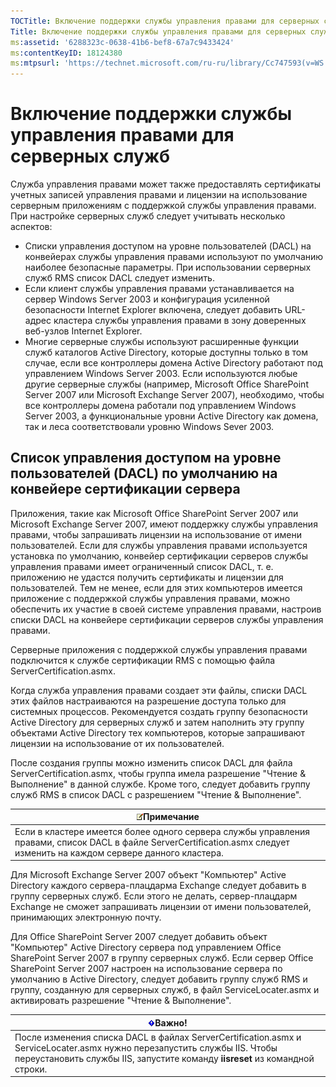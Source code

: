 ```yaml
---
TOCTitle: Включение поддержки службы управления правами для серверных служб
Title: Включение поддержки службы управления правами для серверных служб
ms:assetid: '6288323c-0638-41b6-bef8-67a7c9433424'
ms:contentKeyID: 18124380
ms:mtpsurl: 'https://technet.microsoft.com/ru-ru/library/Cc747593(v=WS.10)'
---
```


Включение поддержки службы управления правами для серверных служб
=================================================================

Служба управления правами может также предоставлять сертификаты учетных записей управления правами и лицензии на использование серверным приложениям с поддержкой службы управления правами. При настройке серверных служб следует учитывать несколько аспектов:

-   Списки управления доступом на уровне пользователей (DACL) на конвейерах службы управления правами используют по умолчанию наиболее безопасные параметры. При использовании серверных служб RMS список DACL следует изменить.
-   Если клиент службы управления правами устанавливается на сервер Windows Server 2003 и конфигурация усиленной безопасности Internet Explorer включена, следует добавить URL-адрес кластера службы управления правами в зону доверенных веб-узлов Internet Explorer.
-   Многие серверные службы используют расширенные функции служб каталогов Active Directory, которые доступны только в том случае, если все контроллеры домена Active Directory работают под управлением Windows Server 2003. Если используются любые другие серверные службы (например, Microsoft Office SharePoint Server 2007 или Microsoft Exchange Server 2007), необходимо, чтобы все контроллеры домена работали под управлением Windows Server 2003, а функциональные уровни Active Directory как домена, так и леса соответствовали уровню Windows Sever 2003.

Список управления доступом на уровне пользователей (DACL) по умолчанию на конвейере сертификации сервера
--------------------------------------------------------------------------------------------------------

Приложения, такие как Microsoft Office SharePoint Server 2007 или Microsoft Exchange Server 2007, имеют поддержку службы управления правами, чтобы запрашивать лицензии на использование от имени пользователей. Если для службы управления правами используется установка по умолчанию, конвейер сертификации серверов службы управления правами имеет ограниченный список DACL, т. е. приложению не удастся получить сертификаты и лицензии для пользователей. Тем не менее, если для этих компьютеров имеется приложение с поддержкой службы управления правами, можно обеспечить их участие в своей системе управления правами, настроив списки DACL на конвейере сертификации серверов службы управления правами.

Серверные приложения с поддержкой службы управления правами подключится к службе сертификации RMS с помощью файла ServerCertification.asmx.

Когда служба управления правами создает эти файлы, списки DACL этих файлов настраиваются на разрешение доступа только для системных процессов. Рекомендуется создать группу безопасности Active Directory для серверных служб и затем наполнить эту группу объектами Active Directory тех компьютеров, которые запрашивают лицензии на использование от их пользователей.

После создания группы можно изменить список DACL для файла ServerCertification.asmx, чтобы группа имела разрешение "Чтение & Выполнение" в данной службе. Кроме того, следует добавить группу служб RMS в список DACL с разрешением "Чтение & Выполнение".

| ![](/security-updates/images/Cc747593.note(WS.10).gif)Примечание                                                                                               |
|---------------------------------------------------------------------------------------------------------------------------------------------------------------------------|
| Если в кластере имеется более одного сервера службы управления правами, список DACL в файле ServerCertification.asmx следует изменить на каждом сервере данного кластера. |

Для Microsoft Exchange Server 2007 объект "Компьютер" Active Directory каждого сервера-плацдарма Exchange следует добавить в группу серверных служб. Если этого не делать, сервер-плацдарм Exchange не сможет запрашивать лицензии от имени пользователей, принимающих электронную почту.

Для Office SharePoint Server 2007 следует добавить объект "Компьютер" Active Directory сервера под управлением Office SharePoint Server 2007 в группу серверных служб. Если сервер Office SharePoint Server 2007 настроен на использование сервера по умолчанию в Active Directory, следует добавить группу служб RMS и группу, созданную для серверных служб, в файл ServiceLocater.asmx и активировать разрешение "Чтение & Выполнение".

| ![](/security-updates/images/Cc747593.Important(WS.10).gif)Важно!                                                                                                                             |
|----------------------------------------------------------------------------------------------------------------------------------------------------------------------------------------------------------|
| После изменения списка DACL в файлах ServerCertification.asmx и ServiceLocater.asmx нужно перезапустить службы IIS. Чтобы переустановить службы IIS, запустите команду **iisreset** из командной строки. |
